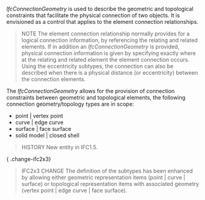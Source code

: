 _IfcConnectionGeometry_ is used to describe the geometric and topological constraints that facilitate the physical connection of two objects. It is envisioned as a control that applies to the element connection relationships.

<!-- end of short definition -->


> NOTE The element connection relationship normally provides for a logical connection information, by referencing the relating and related elements. If in addition an _IfcConnectionGeometry_ is provided, physical connection information is given by specifying exactly where at the relating and related element the element connection occurs. Using the eccentricity subtypes, the connection can also be described when there is a physical distance (or eccentricity) between the connection elements.

The _IfcConnectionGeometry_ allows for the provision of connection constraints between geometric and topological elements, the following connection geometry/topology types are in scope:

* point | vertex point
* curve | edge curve
* surface | face surface
* solid model | closed shell

> HISTORY New entity in IFC1.5.

{ .change-ifc2x3}
> IFC2x3 CHANGE The definition of the subtypes has been enhanced by allowing either geometric representation items (point | curve | surface) or topological representation items with associated geometry (vertex point | edge curve | face surface).
